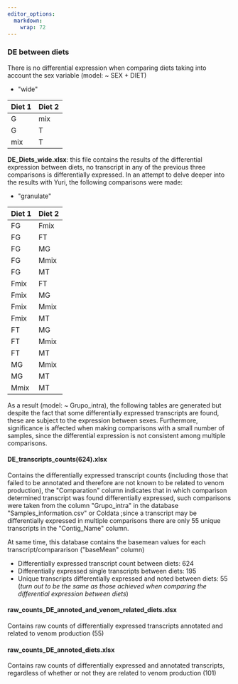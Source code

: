 ```yaml
---
editor_options: 
  markdown: 
    wrap: 72
---
```


### DE between diets

There is no differential expression when comparing diets taking into
account the sex variable (model: \~ SEX + DIET)

-   "wide"

| Diet 1 | Diet 2 |
|--------|--------|
| G      | mix    |
| G      | T      |
| mix    | T      |

**DE_Diets_wide.xlsx**: this file contains the results of the
differential expression between diets, no transcript in any of the
previous three comparisons is differentially expressed. In an attempt to
delve deeper into the results with Yuri, the following comparisons were
made:

-   "granulate"

| Diet 1 | Diet 2 |
|--------|--------|
| FG     | Fmix   |
| FG     | FT     |
| FG     | MG     |
| FG     | Mmix   |
| FG     | MT     |
| Fmix   | FT     |
| Fmix   | MG     |
| Fmix   | Mmix   |
| Fmix   | MT     |
| FT     | MG     |
| FT     | Mmix   |
| FT     | MT     |
| MG     | Mmix   |
| MG     | MT     |
| Mmix   | MT     |

As a result (model: \~ Grupo_intra), the following tables are generated
but despite the fact that some differentially expressed transcripts are
found, these are subject to the expression between sexes. Furthermore,
significance is affected when making comparisons with a small number of
samples, since the differential expression is not consistent among
multiple comparisons.

#### DE_transcripts_counts(624).xlsx

Contains the differentially expressed transcript counts (including those
that failed to be annotated and therefore are not known to be related to
venom production), the "Comparation" column indicates that in which
comparison determined transcript was found differentially expressed,
such comparisons were taken from the column "Grupo_intra" in the
database "Samples_information.csv" or Coldata ;since a transcript may be
differentially expressed in multiple comparisons there are only 55
unique transcripts in the "Contig_Name" column.

At same time, this database contains the basemean values for each
transcript/compararison ("baseMean" column)

-   Differentially expressed transcript count between diets: 624
-   Differentially expressed single transcripts between diets: 195
-   Unique transcripts differentially expressed and noted between diets:
    55 (*turn out to be the same as those achieved when comparing the
    differential expression between diets*)

#### raw_counts_DE_annoted_and_venom_related_diets.xlsx

Contains raw counts of differentially expressed transcripts annotated
and related to venom production (55)

#### raw_counts_DE_annoted_diets.xlsx

Contains raw counts of differentially expressed and annotated
transcripts, regardless of whether or not they are related to venom
production (101)
